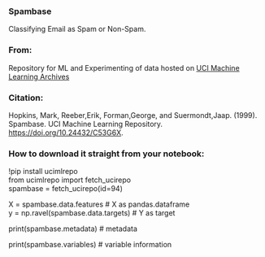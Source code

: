 ### Spambase
Classifying Email as Spam or Non-Spam. 

### From:
Repository for ML and Experimenting of data hosted on [UCI Machine Learning Archives](https://archive.ics.uci.edu/)

### Citation:
Hopkins, Mark, Reeber,Erik, Forman,George, and Suermondt,Jaap. (1999). Spambase. UCI Machine Learning Repository. https://doi.org/10.24432/C53G6X.


### How to download it straight from your notebook:
!pip install ucimlrepo <br/>
from ucimlrepo import fetch_ucirepo <br/>
spambase = fetch_ucirepo(id=94) <br/>
 
X = spambase.data.features # X as pandas.dataframe <br/>
y = np.ravel(spambase.data.targets) # Y as target <br/>
  

print(spambase.metadata) # metadata <br/>
  
print(spambase.variables) # variable information <br/>
